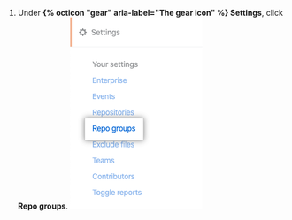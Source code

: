 1. Under **{% octicon "gear" aria-label="The gear icon" %} Settings**, click **Repo groups**.
  ![Repo groups tab](/assets/images/help/insights/repo-groups-tab.png)
